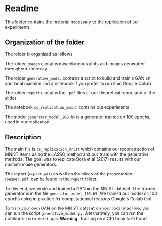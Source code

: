 # Readme 

This folder contains the material necessary to the replication of our experiments. 

## Organization of the folder
The folder is organized as follows : 

The folder ``images`` contains miscellaneous plots and images generated throughout our study 

The folder ```generative_model``` contains a script to build and train a GAN on you local machine and a notebook if you prefer to run it on Google Collab

The folder ```report``` contains the ```.pdf``` files of our theoretical report and of the slides.

The notebook ```cs_replication_mnist``` contains our experiments

The model ```generator_model_100.h5``` is a generator trained on 100 epochs, used in our replication


## Description 

The main file is ```cs_replication_mnist``` which contains our reconstruction of MNIST items using the LASSO method and our trials with the generative methods. The goal was to replicate Bora et al (2017) results with our custom-made generators.

The report (```report.pdf```) as well as the slides of the presentation (```beamer.pdf```) can be found in the ```report``` folder.

To this end, we wrote and trained a GAN on the MNIST dataset. The trained generator is in the file ```generator_model_100.h5```. We trained our model on 100 epochs using in practice for computationnal reasons Google's Collab tool. 

To train your own GAN on the MNIST dataset on your local machine, you can run the script ```generative_model.py```. Alternatively, you can run the notebook ```train_mnist_gan```. <b>Warning </b>:  training on a CPU may take hours. 
